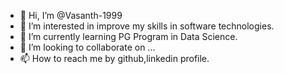 - 👋 Hi, I’m @Vasanth-1999
- 👀 I’m interested in improve my skills in software technologies.
- 🌱 I’m currently learning PG Program in Data Science.
- 💞️ I’m looking to collaborate on ...
- 📫 How to reach me by github,linkedin profile. 

<!---
Vasanth-1999/Vasanth-1999 is a ✨ special ✨ repository because its `README.md` (this file) appears on your GitHub profile.
You can click the Preview link to take a look at your changes.
--->
